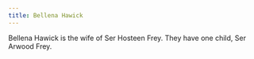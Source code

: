 ```yaml
---
title: Bellena Hawick
---
```


Bellena Hawick is the wife of Ser Hosteen Frey. They have one child, Ser Arwood Frey.


